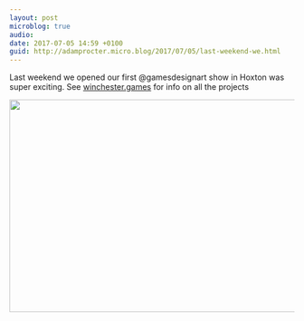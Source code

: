 ```yaml
---
layout: post
microblog: true
audio: 
date: 2017-07-05 14:59 +0100
guid: http://adamprocter.micro.blog/2017/07/05/last-weekend-we.html
---
```

Last weekend we opened our first @gamesdesignart show in Hoxton was super exciting. See [winchester.games](http://winchester.games) for info on all the projects

<img src="http://adamprocter.micro.blog/uploads/2017/d992ba6822.jpg" width="600" height="375" />
